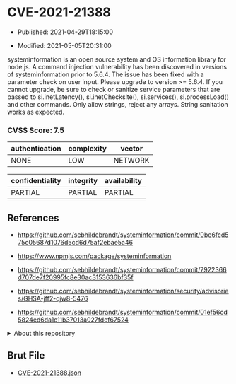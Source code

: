 # CVE-2021-21388

- Published: 2021-04-29T18:15:00

- Modified: 2021-05-05T20:31:00

systeminformation is an open source system and OS information library for node.js. A command injection vulnerability has been discovered in versions of systeminformation prior to 5.6.4. The issue has been fixed with a parameter check on user input. Please upgrade to version >= 5.6.4. If you cannot upgrade, be sure to check or sanitize service parameters that are passed to si.inetLatency(), si.inetChecksite(), si.services(), si.processLoad() and other commands. Only allow strings, reject any arrays. String sanitation works as expected.

### CVSS Score: **7.5**

| authentication | complexity | vector |
| --- | --- | --- |
| NONE | LOW | NETWORK |

| confidentiality | integrity | availability |
| --- | --- | --- |
| PARTIAL | PARTIAL | PARTIAL |

## References

* https://github.com/sebhildebrandt/systeminformation/commit/0be6fcd575c05687d1076d5cd6d75af2ebae5a46

* https://www.npmjs.com/package/systeminformation

* https://github.com/sebhildebrandt/systeminformation/commit/7922366d707de7f20995fc8e30ac3153636bf35f

* https://github.com/sebhildebrandt/systeminformation/security/advisories/GHSA-jff2-qjw8-5476

* https://github.com/sebhildebrandt/systeminformation/commit/01ef56cd5824ed6da1c11b37013a027fdef67524

<details>
<summary>About this repository</summary> 

  This repository is part of the project [Live Hack CVE](https://github.com/Live-Hack-CVE). Main website can be found [www.live-hack.org](https://www.live-hack.org) 
  
  Made by [Sn0wAlice](https://github.com/Sn0wAlice) for the people that care about security and need to have a feed of the latest CVEs. Hope you enjoy it, don't forget to star the repo and follow me on [Twitter](https://twitter.com/Sn0wAlice) and [Github](https://github.com/Sn0wAlice). And that is my [personnal website](https://www.alice-snow.me/)

  - [Home Page](https://github.com/Live-Hack-CVE)
  - [Framework](https://github.com/Live-Hack-CVE/cve-framework)
  - [CVE database](https://github.com/Live-Hack-CVE/full_database)
  - [Changelog](https://github.com/Live-Hack-CVE/Changelog)
</details>

## Brut File

* [CVE-2021-21388.json](https://raw.githubusercontent.com/Live-Hack-CVE/full_database/main/cves/2021/CVE-2021-21388.json)


